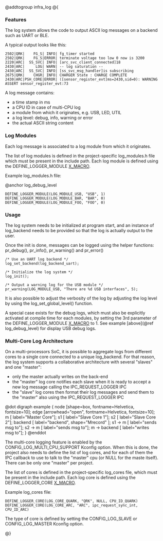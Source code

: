 @addtogroup infra_log
@{

### Features

The log system allows the code to output ASCII log messages on a backend such as
UART or BLE.

A typical output looks like this:

    2502|QRK|    FG_S| INFO| fg_timer started
    2502|QRK|    FG_S|ERROR| terminate voltage too low 0 now is 3200
    2220|ARC|  SS_SVC| INFO| [arc_svc_client_connected]18
    2430|ARC|     LOG| WARN| -- log saturation --
    2430|ARC|  SS_SVC| INFO| [ss_svc_msg_handler]is subscribing
    2675|QRK|    CHGR| INFO| CHARGER State : CHARGE COMPLETE
    2430|ARC|PSH_CORE|ERROR| ([sensor_register_evt]ms=2430,sid=0): WARNING ASSERT sensor_register_evt:73

A log message contains:
 - a time stamp in ms
 - a CPU ID in case of multi-CPU log
 - a module from which it originates, e.g. USB, LED, UTIL
 - a log level: debug, info, warning or error
 - the actual ASCII string content


### Log Modules

Each log message is associated to a log module from which it originates.

The list of log modules is defined in the project-specific log_modules.h file
which must be present in the include path. Each log module is defined using
the DEFINE_LOGGER_MODULE [X_MACRO](https://en.wikipedia.org/wiki/X_Macro).

Example log_modules.h file:

@anchor log_debug_level
~~~~~~~~~~~~~~~~~~~~~
DEFINE_LOGGER_MODULE(LOG_MODULE_USB, "USB", 1)
DEFINE_LOGGER_MODULE(LOG_MODULE_BAR, "BAR", 0)
DEFINE_LOGGER_MODULE(LOG_MODULE_FOO, "FOO", 0)
~~~~~~~~~~~~~~~~~~~~~

### Usage

The log system needs to be initialized at program start, and an instance of
log_backend needs to be provided so that the log is actually output to the user.

Once the init is done, messages can be logged using the helper functions:
pr_debug(), pr_info(), pr_warning() and pr_error()

~~~~~~~~~~~~~~~~~~~~~{.c}
/* Use an UART log backend */
log_set_backend(log_backend_uart);

/* Initialize the log system */
log_init();

/* Output a warning log for the USB module */
pr_warning(LOG_MODULE_USB, "There are %d USB interfaces", 5);
~~~~~~~~~~~~~~~~~~~~~

It is also possible to adjust the verbosity of the log by adjusting the log
level by using the log_set_global_level() function.

A special case exists for the debug logs, which must also be explicitly
activated at compile time for each modules, by setting the 3rd parameter of the
DEFINE_LOGGER_MODULE [X_MACRO](https://en.wikipedia.org/wiki/X_Macro) to 1.
See example [above](@ref log_debug_level) for display USB debug logs.


### Multi-Core Log Architecture

On a multi-processors SoC, it is possible to aggregate logs from different cores
to a single core connected to a unique log_backend. For that reason, the log
system supports a collaborative architecture with several "slaves" and one
"master":
 - only the master actually writes on the back-end
 - the "master" log core notifies each slave when it is ready to accept a new
   log message calling the IPC_REQUEST_LOGGER IPC
 - the "slave" log cores then format their log messages and send them to the
   "master" also using the IPC_REQUEST_LOGGER IPC

@dot
digraph example {
    node [shape=box, fontname=Helvetica, fontsize=10];
    edge [arrowhead="open", fontname=Helvetica, fontsize=10];
    m [ label="Master Core"];
    s1 [ label="Slave Core 1"];
    s2 [ label="Slave Core 2"];
    backend [ label="backend", shape="Mrecord" ];
    s1 -> m [ label="sends msg to"];
    s2 -> m [ label="sends msg to"];
    m -> backend [ label="writes msg to"];
}
@enddot

The multi-core logging feature is enabled by the CONFIG_LOG_MULTI_CPU_SUPPORT
Kconfig option. When this is done, the project also needs to define the list of
log cores, and for each of them the IPC callback to use to talk to the "master"
cpu (or NULL for the maste itself).
There can be only one "master" per project.

The list of cores is defined in the project-specific log_cores file, which must
be present in the include path. Each log core is defined using the
DEFINE_LOGGER_CORE [X_MACRO](https://en.wikipedia.org/wiki/X_Macro).

Example log_cores file:

    DEFINE_LOGGER_CORE(LOG_CORE_QUARK, "QRK", NULL, CPU_ID_QUARK)
    DEFINE_LOGGER_CORE(LOG_CORE_ARC, "ARC", ipc_request_sync_int, CPU_ID_ARC)

The type of core is defined by setting the CONFIG_LOG_SLAVE or CONFIG_LOG_MASTER
Kconfig option.

@}
